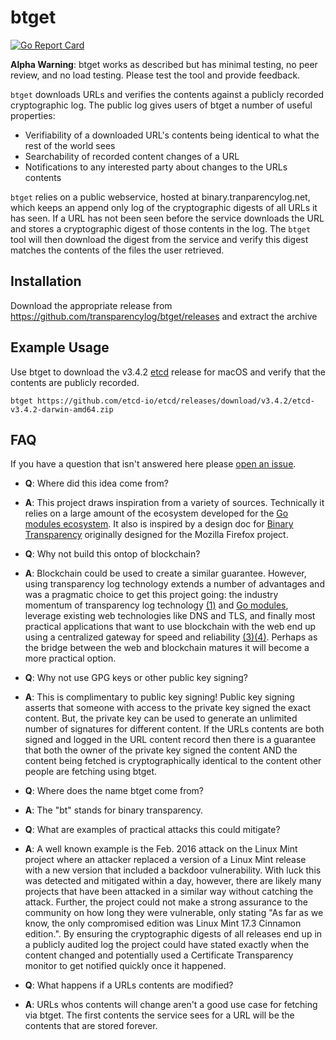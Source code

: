 # btget

[![Go Report Card](https://goreportcard.com/badge/github.com/transparencylog/btget)](https://goreportcard.com/report/github.com/transparencylog/btget)

**Alpha Warning**: btget works as described but has minimal testing, no peer review, and no load testing. Please test the tool and provide feedback.

`btget` downloads URLs and verifies the contents against a publicly recorded cryptographic log. The public log gives users of btget a number of useful properties:

- Verifiability of a downloaded URL's contents being identical to what the rest of the world sees
- Searchability of recorded content changes of a URL
- Notifications to any interested party about changes to the URLs contents

`btget` relies on a public webservice, hosted at binary.tranparencylog.net, which keeps an append only log of the cryptographic digests of all URLs it has seen. If a URL has not been seen before the service downloads the URL and stores a cryptographic digest of those contents in the log. The `btget` tool will then download the digest from the service and verify this digest matches the contents of the files the user retrieved.

## Installation

Download the appropriate release from https://github.com/transparencylog/btget/releases and extract the archive

## Example Usage

Use btget to download the v3.4.2 [etcd](https://etcd.io) release for macOS and verify that the contents are publicly recorded.

```
btget https://github.com/etcd-io/etcd/releases/download/v3.4.2/etcd-v3.4.2-darwin-amd64.zip
```

## FAQ

If you have a question that isn't answered here please [open an issue](https://github.com/transparencylog/btget/issues/new). 

- **Q**: Where did this idea come from?
- **A**: This project draws inspiration from a variety of sources. Technically it relies on a large amount of the ecosystem developed for the [Go modules ecosystem](https://proxy.golang.org). It also is inspired by a design doc for [Binary Transparency](https://wiki.mozilla.org/Security/Binary_Transparency) originally designed for the Mozilla Firefox project. 

- **Q**: Why not build this ontop of blockchain?
- **A**: Blockchain could be used to create a similar guarantee. However, using transparency log technology extends a number of advantages and was a pragmatic choice to get this project going: the industry momentum of transparency log technology [(1)](https://ct.cloudflare.com/about) and [Go modules](https://proxy.golang.org), leverage existing web technologies like DNS and TLS, and finally most practical applications that want to use blockchain with the web end up using a centralized gateway for speed and reliability [(3)](https://blog.cloudflare.com/cloudflare-ethereum-gateway/)[(4)](https://infura.io/docs/ethereum/json-rpc/eth_blockNumber). Perhaps as the bridge between the web and blockchain matures it will become a more practical option.

- **Q**: Why not use GPG keys or other public key signing?
- **A**: This is complimentary to public key signing! Public key signing asserts that someone with access to the private key signed the exact content. But, the private key can be used to generate an unlimited number of signatures for different content. If the URLs contents are both signed and logged in the URL content record then there is a guarantee that both the owner of the private key signed the content AND the content being fetched is cryptographically identical to the content other people are fetching using btget.

- **Q**: Where does the name btget come from?
- **A**: The "bt" stands for binary transparency.

- **Q**: What are examples of practical attacks this could mitigate?
- **A**: A well known example is the Feb. 2016 attack on the Linux Mint project where an attacker replaced a version of a Linux Mint release with a new version that included a backdoor vulnerability. With luck this was detected and mitigated within a day, however, there are likely many projects that have been attacked in a similar way without catching the attack. Further, the project could not make a strong assurance to the community on how long they were vulnerable, only stating "As far as we know, the only compromised edition was Linux Mint 17.3 Cinnamon edition.". By ensuring the cryptographic digests of all releases end up in a publicly audited log the project could have stated exactly when the content changed and potentially used a Certificate Transparency monitor to get notified quickly once it happened.

- **Q**: What happens if a URLs contents are modified?
- **A**: URLs whos contents will change aren't a good use case for fetching via btget. The first contents the service sees for a URL will be the contents that are stored forever.
